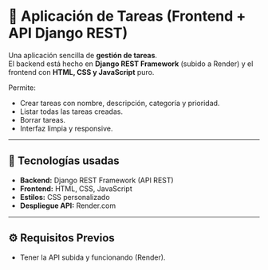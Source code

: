 # 📝 Aplicación de Tareas (Frontend + API Django REST)

Una aplicación sencilla de **gestión de tareas**.  
El backend está hecho en **Django REST Framework** (subido a Render) y el frontend con **HTML, CSS y JavaScript** puro.

Permite:
- Crear tareas con nombre, descripción, categoría y prioridad.
- Listar todas las tareas creadas.
- Borrar tareas.
- Interfaz limpia y responsive.

---

## 🚀 Tecnologías usadas

- **Backend:** Django REST Framework (API REST)
- **Frontend:** HTML, CSS, JavaScript
- **Estilos:** CSS personalizado
- **Despliegue API:** Render.com

---

## ⚙️ Requisitos Previos

- Tener la API subida y funcionando (Render).
